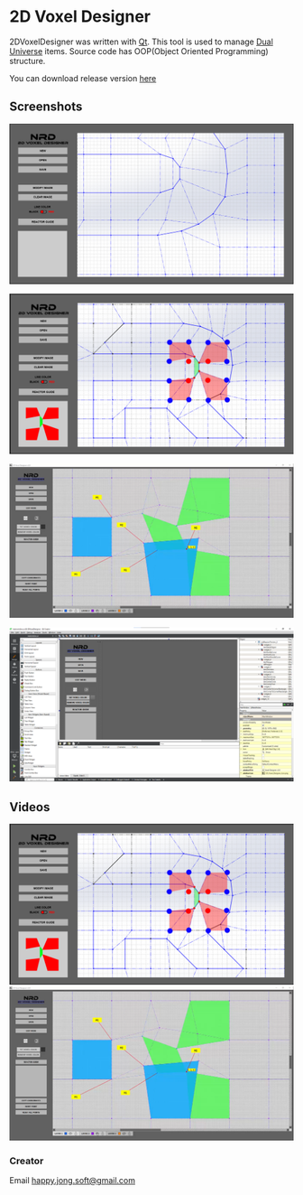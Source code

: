 # 2D Voxel Designer
2DVoxelDesigner was written with [Qt](https://www.qt.io/).
This tool is used to manage [Dual Universe](https://www.dualuniverse.game/) items.
Source code has OOP(Object Oriented Programming) structure.

You can download release version [here](https://github.com/happyjongsoft/2DVoxelDesigner/releases/download/Release/2DVoxelDesigner_bin_Qt512_VS2017_64.zip)

## Screenshots

![Screenshot](https://github.com/happyjongsoft/2DVoxelDesigner/blob/master/screenshot/screenshot_1.png?raw=true)

![Screenshot](https://github.com/happyjongsoft/2DVoxelDesigner/blob/master/screenshot/screenshot_2.png?raw=true)

![Screenshot](https://github.com/happyjongsoft/2DVoxelDesigner/blob/master/screenshot/screenshot_3.png?raw=true)

![Screenshot](https://github.com/happyjongsoft/2DVoxelDesigner/blob/master/screenshot/screenshot_4.png?raw=true)

## Videos
[![Watch the video](https://github.com/happyjongsoft/2DVoxelDesigner/blob/master/screenshot/screenshot_2.png?raw=true)](https://www.youtube.com/watch?v=8B_dYjMz-gY)
[![Watch the video](https://github.com/happyjongsoft/2DVoxelDesigner/blob/master/screenshot/screenshot_3.png?raw=true)](https://www.youtube.com/watch?v=yOJAxmosmlQ)

### Creator
Email [happy.jong.soft@gmail.com](mailto:happy.jong.soft@gmail.com)

